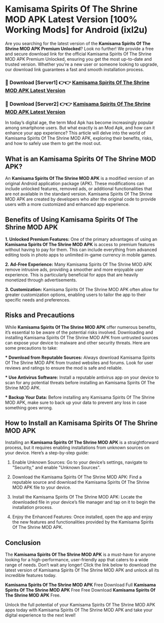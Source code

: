 # Kamisama Spirits Of The Shrine MOD APK Latest Version [100% Working Mods] for Android (ixl2u)

Are you searching for the latest version of the <strong>Kamisama Spirits Of The Shrine MOD APK Premium Unlocked</strong>? Look no further! We provide a free and secure download link for the official Kamisama Spirits Of The Shrine MOD APK Premium Unlocked, ensuring you get the most up-to-date and trusted version. Whether you're a new user or someone looking to upgrade, our download link guarantees a fast and smooth installation process.


<h3>🔴 Download [Server1] 👉👉 <a href="https://getmodsapk.pages.dev?q=Kamisama+Spirits+Of+The+Shrine+MOD+APK&ref=4R3">Kamisama Spirits Of The Shrine MOD APK Latest Version</a></h3>

<h3>🔴 Download [Server2] 👉👉 <a href="https://getmodsapk.pages.dev?q=Kamisama+Spirits+Of+The+Shrine+MOD+APK&ref=4R3">Kamisama Spirits Of The Shrine MOD APK Latest Version</a></h3>


In today’s digital age, the term Mod Apk has become increasingly popular among smartphone users. But what exactly is an Mod Apk, and how can it enhance your app experience? This article will delve into the world of Kamisama Spirits Of The Shrine MOD APK, exploring their benefits, risks, and how to safely use them to get the most out.


<h2>What is an Kamisama Spirits Of The Shrine MOD APK?</h2>

An <strong>Kamisama Spirits Of The Shrine MOD APK</strong> is a modified version of an original Android application package (APK). These modifications can include unlocked features, removed ads, or additional functionalities that are not available in the standard version. Kamisama Spirits Of The Shrine MOD APK are created by developers who alter the original code to provide users with a more customized and enhanced app experience.


<h2>Benefits of Using Kamisama Spirits Of The Shrine MOD APK</h2>

<strong> 1. Unlocked Premium Features:</strong> One of the primary advantages of using an <strong>Kamisama Spirits Of The Shrine MOD APK</strong> is access to premium features without having to pay for them. This can include everything from advanced editing tools in photo apps to unlimited in-game currency in mobile games.

<strong> 2. Ad-Free Experience:</strong> Many Kamisama Spirits Of The Shrine MOD APK remove intrusive ads, providing a smoother and more enjoyable user experience. This is particularly beneficial for apps that are heavily monetized through advertisements.

<strong> 3. Customization:</strong> Kamisama Spirits Of The Shrine MOD APK often allow for greater customization options, enabling users to tailor the app to their specific needs and preferences.


<h2>Risks and Precautions</h2>

While <strong>Kamisama Spirits Of The Shrine MOD APK</strong> offer numerous benefits, it’s essential to be aware of the potential risks involved. Downloading and installing Kamisama Spirits Of The Shrine MOD APK from untrusted sources can expose your device to malware and other security threats. Here are some precautions to take:

<strong> * Download from Reputable Sources:</strong> Always download Kamisama Spirits Of The Shrine MOD APK from trusted websites and forums. Look for user reviews and ratings to ensure the mod is safe and reliable.

<strong> * Use Antivirus Software:</strong> Install a reputable antivirus app on your device to scan for any potential threats before installing an Kamisama Spirits Of The Shrine MOD APK.

<strong> * Backup Your Data:</strong> Before installing any Kamisama Spirits Of The Shrine MOD APK, make sure to back up your data to prevent any loss in case something goes wrong.


<h2>How to Install an Kamisama Spirits Of The Shrine MOD APK</h2>

Installing an <strong>Kamisama Spirits Of The Shrine MOD APK</strong> is a straightforward process, but it requires enabling installations from unknown sources on your device. Here’s a step-by-step guide:

 1. Enable Unknown Sources: Go to your device’s settings, navigate to "Security," and enable "Unknown Sources".

 2. Download the Kamisama Spirits Of The Shrine MOD APK: Find a reputable source and download the Kamisama Spirits Of The Shrine MOD APK file to your device.

 3. Install the Kamisama Spirits Of The Shrine MOD APK: Locate the downloaded file in your device’s file manager and tap on it to begin the installation process.

 4. Enjoy the Enhanced Features: Once installed, open the app and enjoy the new features and functionalities provided by the Kamisama Spirits Of The Shrine MOD APK.


<h2><strong>Conclusion</strong></h2>

The <strong>Kamisama Spirits Of The Shrine MOD APK</strong> is a must-have for anyone looking for a high-performance, user-friendly app that caters to a wide range of needs. Don’t wait any longer! Click the link below to download the latest version of Kamisama Spirits Of The Shrine MOD APK and unlock all its incredible features today.

<strong>Kamisama Spirits Of The Shrine MOD APK</strong> Free Download Full <strong>Kamisama Spirits Of The Shrine MOD APK</strong> Free Free Download <strong>Kamisama Spirits Of The Shrine MOD APK</strong> Free.

Unlock the full potential of your Kamisama Spirits Of The Shrine MOD APK apps today with Kamisama Spirits Of The Shrine MOD APK and take your digital experience to the next level!